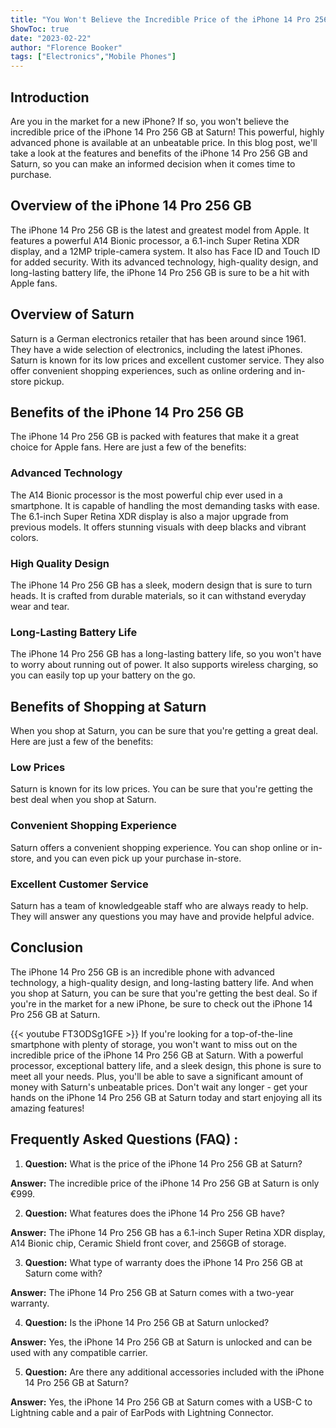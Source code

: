 ```yaml
---
title: "You Won't Believe the Incredible Price of the iPhone 14 Pro 256 GB at Saturn!"
ShowToc: true 
date: "2023-02-22"
author: "Florence Booker" 
tags: ["Electronics","Mobile Phones"]
---
```

## Introduction
Are you in the market for a new iPhone? If so, you won't believe the incredible price of the iPhone 14 Pro 256 GB at Saturn! This powerful, highly advanced phone is available at an unbeatable price. In this blog post, we'll take a look at the features and benefits of the iPhone 14 Pro 256 GB and Saturn, so you can make an informed decision when it comes time to purchase. 

## Overview of the iPhone 14 Pro 256 GB
The iPhone 14 Pro 256 GB is the latest and greatest model from Apple. It features a powerful A14 Bionic processor, a 6.1-inch Super Retina XDR display, and a 12MP triple-camera system. It also has Face ID and Touch ID for added security. With its advanced technology, high-quality design, and long-lasting battery life, the iPhone 14 Pro 256 GB is sure to be a hit with Apple fans. 

## Overview of Saturn
Saturn is a German electronics retailer that has been around since 1961. They have a wide selection of electronics, including the latest iPhones. Saturn is known for its low prices and excellent customer service. They also offer convenient shopping experiences, such as online ordering and in-store pickup. 

## Benefits of the iPhone 14 Pro 256 GB
The iPhone 14 Pro 256 GB is packed with features that make it a great choice for Apple fans. Here are just a few of the benefits: 

### Advanced Technology 
The A14 Bionic processor is the most powerful chip ever used in a smartphone. It is capable of handling the most demanding tasks with ease. The 6.1-inch Super Retina XDR display is also a major upgrade from previous models. It offers stunning visuals with deep blacks and vibrant colors. 

### High Quality Design
The iPhone 14 Pro 256 GB has a sleek, modern design that is sure to turn heads. It is crafted from durable materials, so it can withstand everyday wear and tear. 

### Long-Lasting Battery Life
The iPhone 14 Pro 256 GB has a long-lasting battery life, so you won't have to worry about running out of power. It also supports wireless charging, so you can easily top up your battery on the go. 

## Benefits of Shopping at Saturn
When you shop at Saturn, you can be sure that you're getting a great deal. Here are just a few of the benefits: 

### Low Prices 
Saturn is known for its low prices. You can be sure that you're getting the best deal when you shop at Saturn. 

### Convenient Shopping Experience 
Saturn offers a convenient shopping experience. You can shop online or in-store, and you can even pick up your purchase in-store. 

### Excellent Customer Service 
Saturn has a team of knowledgeable staff who are always ready to help. They will answer any questions you may have and provide helpful advice. 

## Conclusion
The iPhone 14 Pro 256 GB is an incredible phone with advanced technology, a high-quality design, and long-lasting battery life. And when you shop at Saturn, you can be sure that you're getting the best deal. So if you're in the market for a new iPhone, be sure to check out the iPhone 14 Pro 256 GB at Saturn.

{{< youtube FT3ODSg1GFE >}} 
If you're looking for a top-of-the-line smartphone with plenty of storage, you won't want to miss out on the incredible price of the iPhone 14 Pro 256 GB at Saturn. With a powerful processor, exceptional battery life, and a sleek design, this phone is sure to meet all your needs. Plus, you'll be able to save a significant amount of money with Saturn's unbeatable prices. Don't wait any longer - get your hands on the iPhone 14 Pro 256 GB at Saturn today and start enjoying all its amazing features!

## Frequently Asked Questions (FAQ) :
1. **Question:** What is the price of the iPhone 14 Pro 256 GB at Saturn? 

**Answer:** The incredible price of the iPhone 14 Pro 256 GB at Saturn is only €999.

2. **Question:** What features does the iPhone 14 Pro 256 GB have?

**Answer:** The iPhone 14 Pro 256 GB has a 6.1-inch Super Retina XDR display, A14 Bionic chip, Ceramic Shield front cover, and 256GB of storage.

3. **Question:** What type of warranty does the iPhone 14 Pro 256 GB at Saturn come with?

**Answer:** The iPhone 14 Pro 256 GB at Saturn comes with a two-year warranty.

4. **Question:** Is the iPhone 14 Pro 256 GB at Saturn unlocked?

**Answer:** Yes, the iPhone 14 Pro 256 GB at Saturn is unlocked and can be used with any compatible carrier.

5. **Question:** Are there any additional accessories included with the iPhone 14 Pro 256 GB at Saturn?

**Answer:** Yes, the iPhone 14 Pro 256 GB at Saturn comes with a USB-C to Lightning cable and a pair of EarPods with Lightning Connector.


